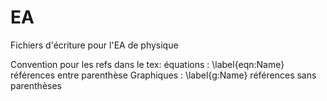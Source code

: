 # EA

Fichiers d'écriture pour l'EA de physique

Convention pour les refs dans le tex:
équations : \label{eqn:Name} références entre parenthèse
Graphiques : \label{g:Name} références sans parenthèses
